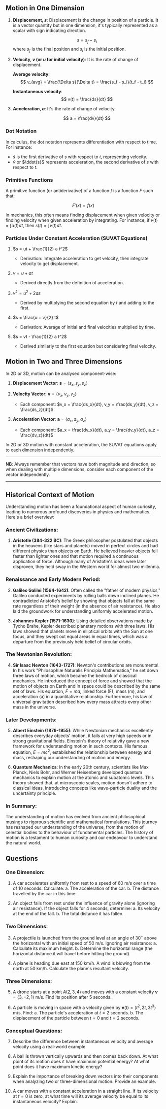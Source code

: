 ## Motion in One Dimension

1. **Displacement, $s$**: Displacement is the change in position of a particle. It is a vector quantity but in one dimension, it's typically represented as a scalar with sign indicating direction.
   
   $$ s = s_f - s_i $$
   where $s_f$ is the final position and $s_i$ is the initial position.

2. **Velocity, $v$ (or $u$ for initial velocity)**: It is the rate of change of displacement.
   
   **Average velocity**:
   $$ v_{avg} = \frac{\Delta s}{\Delta t} = \frac{s_f - s_i}{t_f - t_i} $$
   
   **Instantaneous velocity**: 
   $$ v(t) = \frac{ds}{dt} $$

3. **Acceleration, $a$**: It's the rate of change of velocity.
   
   $$ a = \frac{dv}{dt} $$

### Dot Notation

In calculus, the dot notation represents differentiation with respect to time. For instance:
   
   - $\dot{s}$ is the first derivative of $s$ with respect to $t$, representing velocity.
   - $\dot{v}$ or $\ddot{s}$ represents acceleration, the second derivative of $s$ with respect to $t$.

### Primitive Functions

A primitive function (or antiderivative) of a function $f$ is a function $F$ such that:

$$ F'(x) = f(x) $$

In mechanics, this often means finding displacement when given velocity or finding velocity when given acceleration by integrating. For instance, if $v(t) = \int a(t) dt$, then $s(t) = \int v(t) dt$.

### Particles Under Constant Acceleration (SUVAT Equations)

1. $s = ut + \frac{1}{2} a t^2$
   - Derivation: Integrate acceleration to get velocity, then integrate velocity to get displacement.

2. $v = u + at$
   - Derived directly from the definition of acceleration.

3. $v^2 = u^2 + 2as$
   - Derived by multiplying the second equation by $t$ and adding to the first.

4. $s = \frac{u + v}{2} t$
   - Derivation: Average of initial and final velocities multiplied by time.

5. $s = vt - \frac{1}{2} a t^2$
   - Derived similarly to the first equation but considering final velocity.

## Motion in Two and Three Dimensions

In 2D or 3D, motion can be analysed component-wise:

1. **Displacement Vector**: $\mathbf{s} = \langle s_x, s_y, s_z \rangle$
   
2. **Velocity Vector**: $\mathbf{v} = \langle v_x, v_y, v_z \rangle$
   - Each component: $v_x = \frac{ds_x}{dt}, v_y = \frac{ds_y}{dt}, v_z = \frac{ds_z}{dt}$

3. **Acceleration Vector**: $\mathbf{a} = \langle a_x, a_y, a_z \rangle$
   - Each component: $a_x = \frac{dv_x}{dt}, a_y = \frac{dv_y}{dt}, a_z = \frac{dv_z}{dt}$

In 2D or 3D motion with constant acceleration, the SUVAT equations apply to each dimension independently.

---

**NB**: Always remember that vectors have both magnitude and direction, so when dealing with multiple dimensions, consider each component of the vector independently.
___
## Historical Context of Motion

Understanding motion has been a foundational aspect of human curiosity, leading to numerous profound discoveries in physics and mathematics. Here's a brief overview:

### Ancient Civilizations:

1. **Aristotle (384-322 BC)**: The Greek philosopher postulated that objects in the heavens (like stars and planets) moved in perfect circles and had different physics than objects on Earth. He believed heavier objects fell faster than lighter ones and that motion required a continuous application of force. Although many of Aristotle's ideas were later disproven, they held sway in the Western world for almost two millennia.

### Renaissance and Early Modern Period:

2. **Galileo Galilei (1564-1642)**: Often called the "father of modern physics," Galileo conducted experiments by rolling balls down inclined planes. He contradicted Aristotle's belief by showing that objects fall at the same rate regardless of their weight (in the absence of air resistance). He also laid the groundwork for understanding uniformly accelerated motion.

3. **Johannes Kepler (1571-1630)**: Using detailed observations made by Tycho Brahe, Kepler described planetary motions with three laws. His laws showed that planets move in elliptical orbits with the Sun at one focus, and they swept out equal areas in equal times, which was a departure from the previously held belief of circular orbits.

### The Newtonian Revolution:

4. **Sir Isaac Newton (1643-1727)**: Newton's contributions are monumental. In his work "Philosophiæ Naturalis Principia Mathematica," he set down three laws of motion, which became the bedrock of classical mechanics. He introduced the concept of force and showed that the motion of objects on Earth and in space could be described by the same set of laws. His equation, $F = ma$, linked force (F), mass (m), and acceleration (a) in a quantitative relationship. Furthermore, his law of universal gravitation described how every mass attracts every other mass in the universe.

### Later Developments:

5. **Albert Einstein (1879-1955)**: While Newtonian mechanics excellently describes everyday objects' motion, it fails at very high speeds or in strong gravitational fields. Einstein's theory of relativity gave a new framework for understanding motion in such contexts. His famous equation, $E = mc^2$, established the relationship between energy and mass, reshaping our understanding of motion and energy.

6. **Quantum Mechanics**: In the early 20th century, scientists like Max Planck, Niels Bohr, and Werner Heisenberg developed quantum mechanics to explain motion at the atomic and subatomic levels. This theory showed that, at microscopic scales, motion doesn't adhere to classical ideas, introducing concepts like wave-particle duality and the uncertainty principle.

### In Summary:

The understanding of motion has evolved from ancient philosophical musings to rigorous scientific and mathematical formulations. This journey has reshaped our understanding of the universe, from the motion of celestial bodies to the behaviour of fundamental particles. The history of motion is a testament to human curiosity and our endeavour to understand the natural world.
## Questions
### One Dimension:

1. A car accelerates uniformly from rest to a speed of $60 \text{ m/s}$ over a time of $10 \text{ seconds}$. Calculate:
   a. The acceleration of the car.
   b. The distance travelled by the car in this time.

2. An object falls from rest under the influence of gravity alone (ignoring air resistance). If the object falls for $4 \text{ seconds}$, determine:
   a. Its velocity at the end of the fall.
   b. The total distance it has fallen.

### Two Dimensions:

3. A projectile is launched from the ground level at an angle of $30^\circ$ above the horizontal with an initial speed of $50 \text{ m/s}$. Ignoring air resistance:
   a. Calculate its maximum height.
   b. Determine the horizontal range (the horizontal distance it will travel before hitting the ground).

4. A plane is heading due east at $150 \text{ km/h}$. A wind is blowing from the north at $50 \text{ km/h}$. Calculate the plane's resultant velocity.

### Three Dimensions:

5. A drone starts at a point $A(2,3,4)$ and moves with a constant velocity $\mathbf{v} = \langle 3, -2, 1 \rangle \text{ m/s}$. Find its position after $5 \text{ seconds}$.

6. A particle is moving in space with a velocity given by $\mathbf{v}(t) = \langle t^2, 2t, 3t^3 \rangle \text{ m/s}$. Find:
   a. The particle's acceleration at $t = 2 \text{ seconds}$.
   b. The displacement of the particle between $t = 0$ and $t = 2 \text{ seconds}$.

### Conceptual Questions:

7. Describe the difference between instantaneous velocity and average velocity using a real-world example.

8. A ball is thrown vertically upwards and then comes back down. At what point of its motion does it have maximum potential energy? At what point does it have maximum kinetic energy?

9. Explain the importance of breaking down vectors into their components when analyzing two or three-dimensional motion. Provide an example.

10. A car moves with a constant acceleration in a straight line. If its velocity at $t = 0$ is zero, at what time will its average velocity be equal to its instantaneous velocity? Explain.